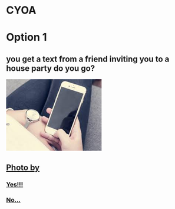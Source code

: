 # CYOA
# Option 1
## you get a text from a friend inviting you to a house party do you go?

  ![Alt Text](phone.jpeg)
  
  [Photo by](https://pxhere.com/en/photo/678080)
---
### [Yes!!!](yes.md)
### [No...](no.md)
